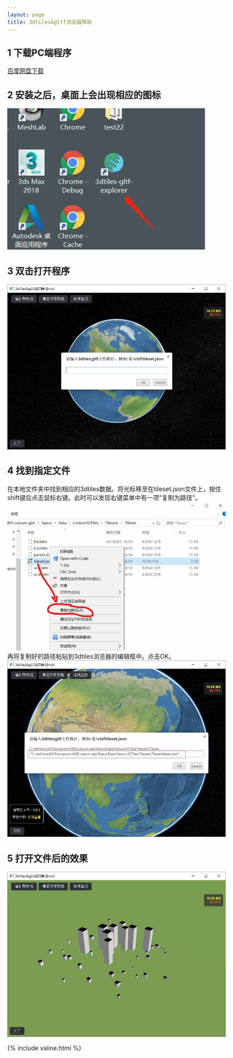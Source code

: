 ```yaml
---
layout: page
title: 3dtiles&gltf浏览器帮助
---
```


## 1 下载PC端程序
<a href="https://pan.baidu.com/s/1Uat3DtH9cf79K4bLZGiZAA" target="blank">百度网盘下载</a>

## 2 安装之后，桌面上会出现相应的图标
![](images/20180805191139.jpg)

## 3 双击打开程序
![](images/20180805190808.jpg)

## 4 找到指定文件
在本地文件夹中找到相应的3dtiles数据。将光标移至在tileset.json文件上，按住shift键后点击鼠标右键。此时可以发现右键菜单中有一项"复制为路径"。 
![](images/1808051907.jpg)
再将复制好的路径粘贴到3dtiles浏览器的编辑框中。点击OK。  
![](images/20180805203907.jpg)

## 5 打开文件后的效果
![](images/20180805191028.jpg)

{% include valine.html %}